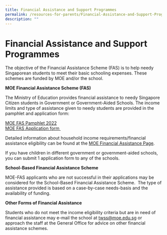 ```yaml
---
title: Financial Assistance and Support Programmes
permalink: /resources-for-parents/Financial-Assistance-and-Support-Programmes/permalink
description: ""
---
```

Financial Assistance and Support Programmes
===========================================

The objective of the Financial Assistance Scheme (FAS) is to help needy Singaporean students to meet their basic schooling expenses. These schemes are funded by MOE and/or the school.

**MOE Financial Assistance Scheme (FAS)**

The Ministry of Education provides financial assistance to needy Singapore Citizen students in Government or Government-Aided Schools. The income limits and type of assistance given to needy students are provided in the pamphlet and application form:

[MOE FAS Pamphlet 2022](/files/MOE_FAS_Pamphlet_2022.pdf)<br>
[MOE FAS Application form     ](/files/MOE-FAS-Application-Form-Sep-21.pdf) 

Detailed information about household income requirements/financial assistance eligibility can be found at the [MOE Financial Assistance Page](https://www.moe.gov.sg/financial-matters/financial-assistance).

If you have children in different government or government-aided schools, you can submit 1 application form to any of the schools.

**School-Based Financial Assistance Scheme**

MOE-FAS applicants who are not successful in their applications may be considered for the School-Based Financial Assistance Scheme.  The type of assistance provided is based on a case-by-case needs-basis and the availability of funding.

**Other Forms of Financial Assistance**

Students who do not meet the income eligibility criteria but are in need of financial assistance may e-mail the school at [twss@moe.edu.sg](mailto:twss@moe.edu.sg) or approach the staff at the General Office for advice on other financial assistance schemes.
